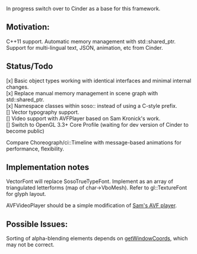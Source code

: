 In progress switch over to Cinder as a base for this framework.

## Motivation:
C++11 support.
Automatic memory management with std::shared_ptr.
Support for multi-lingual text, JSON, animation, etc from Cinder.

## Status/Todo

[x] Basic object types working with identical interfaces and minimal internal changes.  
[x] Replace manual memory management in scene graph with std::shared_ptr.  
[x] Namespace classes within soso:: instead of using a C-style prefix.  
[] Vector typography support.  
[] Video support with AVFPlayer based on Sam Kronick's work.  
[] Switch to OpenGL 3.3+ Core Profile (waiting for dev version of Cinder to become public)  

Compare Choreograph/ci::Timeline with message-based animations for performance, flexibility.

## Implementation notes
VectorFont will replace SosoTrueTypeFont. Implement as an array of triangulated letterforms (map of char->VboMesh). Refer to gl::TextureFont for glyph layout.

AVFVideoPlayer should be a simple modification of [Sam's AVF player](https://github.com/kronick/ofxAVFVideoPlayer).

## Possible Issues:
Sorting of alpha-blending elements depends on [getWindowCoords](src/soso/Object.cpp#L450-L474), which may not be correct.
